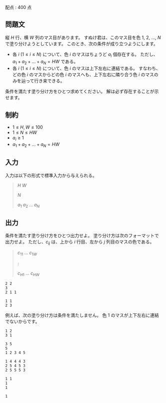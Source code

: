 配点 : $400$ 点

## 問題文

縦 $H$ 行、横 $W$ 列のマス目があります。
すぬけ君は、このマス目を色 $1$, $2$, $...$, $N$ で塗り分けようとしています。
このとき、次の条件が成り立つようにします。

- 各 $i$ ($1 \leq i \leq N$) について、色 $i$ のマスはちょうど $a_i$ 個存在する。 ただし、$a_1 + a_2 + ... + a_N = H W$ である。
- 各 $i$ ($1 \leq i \leq N$) について、色 $i$ のマスは上下左右に連結である。 すなわち、どの色 $i$ のマスからどの色 $i$ のマスへも、上下左右に隣り合う色 $i$ のマスのみを辿って行き来できる。

条件を満たす塗り分け方をひとつ求めてください。
解は必ず存在することが示せます。

## 制約

- $1 \leq H, W \leq 100$
- $1 \leq N \leq H W$
- $a_i \geq 1$
- $a_1 + a_2 + ... + a_N = H W$

## 入力

入力は以下の形式で標準入力から与えられる。

> $H$ $W$
> 
> $N$
> 
> $a_1$ $a_2$ $...$ $a_N$

## 出力

条件を満たす塗り分け方をひとつ出力せよ。
塗り分け方は次のフォーマットで出力せよ。
ただし、$c_{i j}$ は、上から $i$ 行目、左から $j$ 列目のマスの色である。

> $c_{1 1}$ $...$ $c_{1 W}$
> 
> $:$
> 
> $c_{H 1}$ $...$ $c_{H W}$

```input1
2 2
3
2 1 1
```

```output1
1 1
2 3
```

例えば、次の塗り分け方は条件を満たしません。
色 $1$ のマスが上下左右に連結でないからです。

```output1
1 2
3 1
```

```input2
3 5
5
1 2 3 4 5
```

```output2
1 4 4 4 3
2 5 4 5 3
2 5 5 5 3
```

```input3
1 1
1
1
```

```output3
1
```